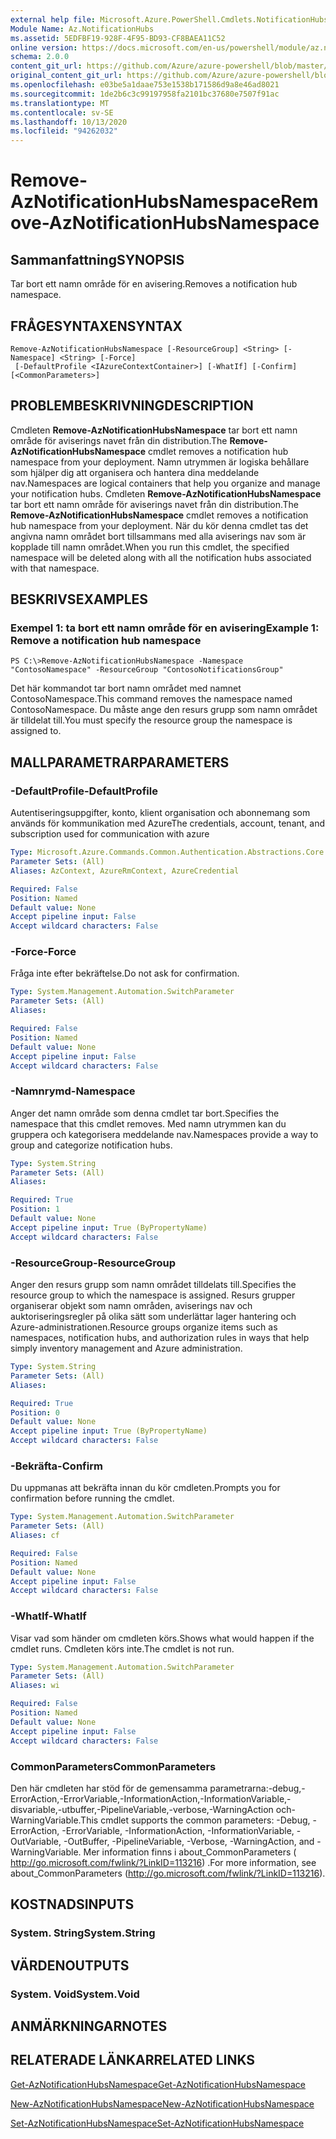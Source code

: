 ```yaml
---
external help file: Microsoft.Azure.PowerShell.Cmdlets.NotificationHubs.dll-Help.xml
Module Name: Az.NotificationHubs
ms.assetid: 5EDFBF19-928F-4F95-BD93-CF8BAEA11C52
online version: https://docs.microsoft.com/en-us/powershell/module/az.notificationhubs/remove-aznotificationhubsnamespace
schema: 2.0.0
content_git_url: https://github.com/Azure/azure-powershell/blob/master/src/NotificationHubs/NotificationHubs/help/Remove-AzNotificationHubsNamespace.md
original_content_git_url: https://github.com/Azure/azure-powershell/blob/master/src/NotificationHubs/NotificationHubs/help/Remove-AzNotificationHubsNamespace.md
ms.openlocfilehash: e03be5a1daae753e1538b171586d9a8e46ad8021
ms.sourcegitcommit: 1de2b6c3c99197958fa2101bc37680e7507f91ac
ms.translationtype: MT
ms.contentlocale: sv-SE
ms.lasthandoff: 10/13/2020
ms.locfileid: "94262032"
---
```

# <span data-ttu-id="51621-101">Remove-AzNotificationHubsNamespace</span><span class="sxs-lookup"><span data-stu-id="51621-101">Remove-AzNotificationHubsNamespace</span></span>

## <span data-ttu-id="51621-102">Sammanfattning</span><span class="sxs-lookup"><span data-stu-id="51621-102">SYNOPSIS</span></span>
<span data-ttu-id="51621-103">Tar bort ett namn område för en avisering.</span><span class="sxs-lookup"><span data-stu-id="51621-103">Removes a notification hub namespace.</span></span>

## <span data-ttu-id="51621-104">FRÅGESYNTAXEN</span><span class="sxs-lookup"><span data-stu-id="51621-104">SYNTAX</span></span>

```
Remove-AzNotificationHubsNamespace [-ResourceGroup] <String> [-Namespace] <String> [-Force]
 [-DefaultProfile <IAzureContextContainer>] [-WhatIf] [-Confirm] [<CommonParameters>]
```

## <span data-ttu-id="51621-105">PROBLEMBESKRIVNING</span><span class="sxs-lookup"><span data-stu-id="51621-105">DESCRIPTION</span></span>
<span data-ttu-id="51621-106">Cmdleten **Remove-AzNotificationHubsNamespace** tar bort ett namn område för aviserings navet från din distribution.</span><span class="sxs-lookup"><span data-stu-id="51621-106">The **Remove-AzNotificationHubsNamespace** cmdlet removes a notification hub namespace from your deployment.</span></span>
<span data-ttu-id="51621-107">Namn utrymmen är logiska behållare som hjälper dig att organisera och hantera dina meddelande nav.</span><span class="sxs-lookup"><span data-stu-id="51621-107">Namespaces are logical containers that help you organize and manage your notification hubs.</span></span>
<span data-ttu-id="51621-108">Cmdleten **Remove-AzNotificationHubsNamespace** tar bort ett namn område för aviserings navet från din distribution.</span><span class="sxs-lookup"><span data-stu-id="51621-108">The **Remove-AzNotificationHubsNamespace** cmdlet removes a notification hub namespace from your deployment.</span></span>
<span data-ttu-id="51621-109">När du kör denna cmdlet tas det angivna namn området bort tillsammans med alla aviserings nav som är kopplade till namn området.</span><span class="sxs-lookup"><span data-stu-id="51621-109">When you run this cmdlet, the specified namespace will be deleted along with all the notification hubs associated with that namespace.</span></span>

## <span data-ttu-id="51621-110">BESKRIVS</span><span class="sxs-lookup"><span data-stu-id="51621-110">EXAMPLES</span></span>

### <span data-ttu-id="51621-111">Exempel 1: ta bort ett namn område för en avisering</span><span class="sxs-lookup"><span data-stu-id="51621-111">Example 1: Remove a notification hub namespace</span></span>
```
PS C:\>Remove-AzNotificationHubsNamespace -Namespace "ContosoNamespace" -ResourceGroup "ContosoNotificationsGroup"
```

<span data-ttu-id="51621-112">Det här kommandot tar bort namn området med namnet ContosoNamespace.</span><span class="sxs-lookup"><span data-stu-id="51621-112">This command removes the namespace named ContosoNamespace.</span></span>
<span data-ttu-id="51621-113">Du måste ange den resurs grupp som namn området är tilldelat till.</span><span class="sxs-lookup"><span data-stu-id="51621-113">You must specify the resource group the namespace is assigned to.</span></span>

## <span data-ttu-id="51621-114">MALLPARAMETRAR</span><span class="sxs-lookup"><span data-stu-id="51621-114">PARAMETERS</span></span>

### <span data-ttu-id="51621-115">-DefaultProfile</span><span class="sxs-lookup"><span data-stu-id="51621-115">-DefaultProfile</span></span>
<span data-ttu-id="51621-116">Autentiseringsuppgifter, konto, klient organisation och abonnemang som används för kommunikation med Azure</span><span class="sxs-lookup"><span data-stu-id="51621-116">The credentials, account, tenant, and subscription used for communication with azure</span></span>

```yaml
Type: Microsoft.Azure.Commands.Common.Authentication.Abstractions.Core.IAzureContextContainer
Parameter Sets: (All)
Aliases: AzContext, AzureRmContext, AzureCredential

Required: False
Position: Named
Default value: None
Accept pipeline input: False
Accept wildcard characters: False
```

### <span data-ttu-id="51621-117">-Force</span><span class="sxs-lookup"><span data-stu-id="51621-117">-Force</span></span>
<span data-ttu-id="51621-118">Fråga inte efter bekräftelse.</span><span class="sxs-lookup"><span data-stu-id="51621-118">Do not ask for confirmation.</span></span>

```yaml
Type: System.Management.Automation.SwitchParameter
Parameter Sets: (All)
Aliases:

Required: False
Position: Named
Default value: None
Accept pipeline input: False
Accept wildcard characters: False
```

### <span data-ttu-id="51621-119">-Namnrymd</span><span class="sxs-lookup"><span data-stu-id="51621-119">-Namespace</span></span>
<span data-ttu-id="51621-120">Anger det namn område som denna cmdlet tar bort.</span><span class="sxs-lookup"><span data-stu-id="51621-120">Specifies the namespace that this cmdlet removes.</span></span>
<span data-ttu-id="51621-121">Med namn utrymmen kan du gruppera och kategorisera meddelande nav.</span><span class="sxs-lookup"><span data-stu-id="51621-121">Namespaces provide a way to group and categorize notification hubs.</span></span>

```yaml
Type: System.String
Parameter Sets: (All)
Aliases:

Required: True
Position: 1
Default value: None
Accept pipeline input: True (ByPropertyName)
Accept wildcard characters: False
```

### <span data-ttu-id="51621-122">-ResourceGroup</span><span class="sxs-lookup"><span data-stu-id="51621-122">-ResourceGroup</span></span>
<span data-ttu-id="51621-123">Anger den resurs grupp som namn området tilldelats till.</span><span class="sxs-lookup"><span data-stu-id="51621-123">Specifies the resource group to which the namespace is assigned.</span></span>
<span data-ttu-id="51621-124">Resurs grupper organiserar objekt som namn områden, aviserings nav och auktoriseringsregler på olika sätt som underlättar lager hantering och Azure-administrationen.</span><span class="sxs-lookup"><span data-stu-id="51621-124">Resource groups organize items such as namespaces, notification hubs, and authorization rules in ways that help simply inventory management and Azure administration.</span></span>

```yaml
Type: System.String
Parameter Sets: (All)
Aliases:

Required: True
Position: 0
Default value: None
Accept pipeline input: True (ByPropertyName)
Accept wildcard characters: False
```

### <span data-ttu-id="51621-125">-Bekräfta</span><span class="sxs-lookup"><span data-stu-id="51621-125">-Confirm</span></span>
<span data-ttu-id="51621-126">Du uppmanas att bekräfta innan du kör cmdleten.</span><span class="sxs-lookup"><span data-stu-id="51621-126">Prompts you for confirmation before running the cmdlet.</span></span>

```yaml
Type: System.Management.Automation.SwitchParameter
Parameter Sets: (All)
Aliases: cf

Required: False
Position: Named
Default value: None
Accept pipeline input: False
Accept wildcard characters: False
```

### <span data-ttu-id="51621-127">-WhatIf</span><span class="sxs-lookup"><span data-stu-id="51621-127">-WhatIf</span></span>
<span data-ttu-id="51621-128">Visar vad som händer om cmdleten körs.</span><span class="sxs-lookup"><span data-stu-id="51621-128">Shows what would happen if the cmdlet runs.</span></span> <span data-ttu-id="51621-129">Cmdleten körs inte.</span><span class="sxs-lookup"><span data-stu-id="51621-129">The cmdlet is not run.</span></span>

```yaml
Type: System.Management.Automation.SwitchParameter
Parameter Sets: (All)
Aliases: wi

Required: False
Position: Named
Default value: None
Accept pipeline input: False
Accept wildcard characters: False
```

### <span data-ttu-id="51621-130">CommonParameters</span><span class="sxs-lookup"><span data-stu-id="51621-130">CommonParameters</span></span>
<span data-ttu-id="51621-131">Den här cmdleten har stöd för de gemensamma parametrarna:-debug,-ErrorAction,-ErrorVariable,-InformationAction,-InformationVariable,-disvariable,-utbuffer,-PipelineVariable,-verbose,-WarningAction och-WarningVariable.</span><span class="sxs-lookup"><span data-stu-id="51621-131">This cmdlet supports the common parameters: -Debug, -ErrorAction, -ErrorVariable, -InformationAction, -InformationVariable, -OutVariable, -OutBuffer, -PipelineVariable, -Verbose, -WarningAction, and -WarningVariable.</span></span> <span data-ttu-id="51621-132">Mer information finns i about_CommonParameters ( http://go.microsoft.com/fwlink/?LinkID=113216) .</span><span class="sxs-lookup"><span data-stu-id="51621-132">For more information, see about_CommonParameters (http://go.microsoft.com/fwlink/?LinkID=113216).</span></span>

## <span data-ttu-id="51621-133">KOSTNADS</span><span class="sxs-lookup"><span data-stu-id="51621-133">INPUTS</span></span>

### <span data-ttu-id="51621-134">System. String</span><span class="sxs-lookup"><span data-stu-id="51621-134">System.String</span></span>

## <span data-ttu-id="51621-135">VÄRDEN</span><span class="sxs-lookup"><span data-stu-id="51621-135">OUTPUTS</span></span>

### <span data-ttu-id="51621-136">System. Void</span><span class="sxs-lookup"><span data-stu-id="51621-136">System.Void</span></span>

## <span data-ttu-id="51621-137">ANMÄRKNINGAR</span><span class="sxs-lookup"><span data-stu-id="51621-137">NOTES</span></span>

## <span data-ttu-id="51621-138">RELATERADE LÄNKAR</span><span class="sxs-lookup"><span data-stu-id="51621-138">RELATED LINKS</span></span>

[<span data-ttu-id="51621-139">Get-AzNotificationHubsNamespace</span><span class="sxs-lookup"><span data-stu-id="51621-139">Get-AzNotificationHubsNamespace</span></span>](./Get-AzNotificationHubsNamespace.md)

[<span data-ttu-id="51621-140">New-AzNotificationHubsNamespace</span><span class="sxs-lookup"><span data-stu-id="51621-140">New-AzNotificationHubsNamespace</span></span>](./New-AzNotificationHubsNamespace.md)

[<span data-ttu-id="51621-141">Set-AzNotificationHubsNamespace</span><span class="sxs-lookup"><span data-stu-id="51621-141">Set-AzNotificationHubsNamespace</span></span>](./Set-AzNotificationHubsNamespace.md)



